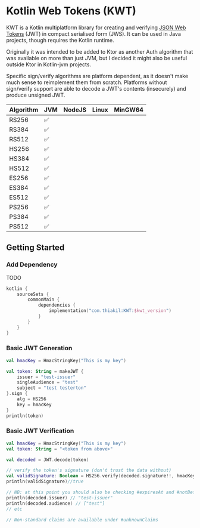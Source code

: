 Kotlin Web Tokens (KWT)
=======================
KWT is a Kotlin multiplatform library for creating and verifying [JSON Web Tokens](https://jwt.io/introduction) (JWT) in compact serialised form (JWS). It can be used in Java projects, though requires the Kotlin runtime.

Originally it was intended to be added to Ktor as another Auth algorithm that was available on more than just JVM, but I decided it might also be useful outside Ktor in Kotlin-jvm projects.

Specific sign/verify algorithms are platform dependent, as it doesn't make much sense to reimplement them from scratch.
Platforms without sign/verify support are able to decode a JWT's contents (insecurely) and produce unsigned JWT.

| Algorithm | JVM | NodeJS | Linux | MinGW64 |
|-----------|-----|--------|-------|---------|
| RS256     | ✅   |        |       |         |
| RS384     | ✅   |        |       |         |
| RS512     | ✅   |        |       |         |
| HS256     | ✅   |        |       |         |
| HS384     | ✅   |        |       |         |
| HS512     | ✅   |        |       |         |
| ES256     | ✅   |        |       |         |
| ES384     | ✅   |        |       |         |
| ES512     | ✅   |        |       |         |
| PS256     | ✅   |        |       |         |
| PS384     | ✅   |        |       |         |
| PS512     | ✅   |        |       |         |

## Getting Started

### Add Dependency
TODO

```kotlin
kotlin {
    sourceSets {
        commonMain {
            dependencies {
                implementation("com.thiakil:KWT:$kwt_version")
            }
        }
    }
}
```

### Basic JWT Generation

```kotlin
val hmacKey = HmacStringKey("This is my key")

val token: String = makeJWT {
    issuer = "test-issuer"
    singleAudience = "test"
    subject = "test testerton"
}.sign {
    alg = HS256
    key = hmacKey
}
println(token)
```

### Basic JWT Verification

```kotlin
val hmacKey = HmacStringKey("This is my key")
val token: String = "<token from above>"

val decoded = JWT.decode(token)

// verify the token's signature (don't trust the data without)
val validSignature: Boolean = HS256.verify(decoded.signature!!, hmacKey)
println(validSignature)//true

// NB: at this point you should also be checking #expiresAt and #notBefore if they are present in your token
println(decoded.issuer) // "test-issuer"
println(decoded.audience) // ["test"]
// etc

// Non-standard claims are available under #unknownClaims

```